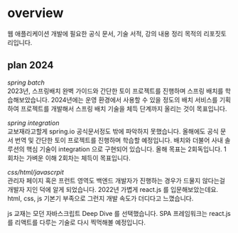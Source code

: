 # overview
웹 애플리케이션 개발에 필요한 공식 문서, 기술 서적, 강의 내용 정리 목적의 리포짓토리입니다. 


## plan 2024 

*spring batch*    
2023년, 스프링배치 완벽 가이드와 간단한 토이 프로젝트를 진행하며 스프링 배치를 학습해보았습니다. 
2024년에는 운영 환경에서 사용할 수 있을 정도의 배치 서비스를 기획하여 프로젝트를 개발해서 스프링 배치 기술을 체득 단계까지 올리는 것이 목표입니다.

*spring integration*   
교보재라고할게 spring.io 공식문서정도 밖에 파악하지 못했습니다. 올해에도 공식 문서 번역 및 간단한 토이 프로젝트를 진행하며 학습할 예정입니다. 
배치와 더불어 사내 솔루션의 핵심 기술이 integration 으로 구현되어 있습니다. 올해 목표는 2회독입니다. 1회차는 가벼운 이해 2회차는 체득이 목표입니다.

*css/html/javascrpit*   
관리자 페이지 혹은 프런트 영역도 백엔드 개발자가 진행하는 경우가 드물지 않다는걸 개발자 지인 덕에 알게 되었습니다.
2022년 가볍게 react.js 를 입문해보았는데요. html, css, js 기본기 부족으로 그런지 개발 속도가 더디다고 느꼈습니다.

js 교재는 모던 자바스크립트 Deep Dive 를 선택했습니다. SPA 프레임워크는 react.js를 리액트를 다루는 기술로 다시 찍먹해볼 예정입니다.
